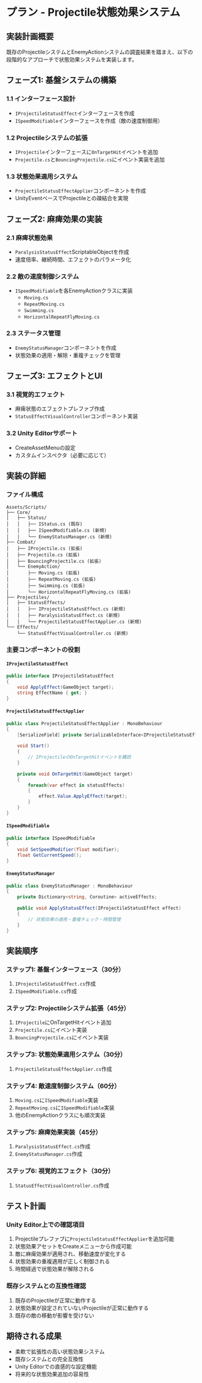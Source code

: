 # プラン - Projectile状態効果システム

## 実装計画概要

既存のProjectileシステムとEnemyActionシステムの調査結果を踏まえ、以下の段階的なアプローチで状態効果システムを実装します。

## フェーズ1: 基盤システムの構築

### 1.1 インターフェース設計
- `IProjectileStatusEffect`インターフェースを作成
- `ISpeedModifiable`インターフェースを作成（敵の速度制御用）

### 1.2 Projectileシステムの拡張
- `IProjectile`インターフェースに`OnTargetHit`イベントを追加
- `Projectile.cs`と`BouncingProjectile.cs`にイベント実装を追加

### 1.3 状態効果適用システム
- `ProjectileStatusEffectApplier`コンポーネントを作成
- UnityEventベースでProjectileとの疎結合を実現

## フェーズ2: 麻痺効果の実装

### 2.1 麻痺状態効果
- `ParalysisStatusEffect`ScriptableObjectを作成
- 速度倍率、継続時間、エフェクトのパラメータ化

### 2.2 敵の速度制御システム
- `ISpeedModifiable`を各EnemyActionクラスに実装
  - `Moving.cs`
  - `RepeatMoving.cs`
  - `Swimming.cs` 
  - `HorizontalRepeatFlyMoving.cs`

### 2.3 ステータス管理
- `EnemyStatusManager`コンポーネントを作成
- 状態効果の適用・解除・重複チェックを管理

## フェーズ3: エフェクトとUI

### 3.1 視覚的エフェクト
- 麻痺状態のエフェクトプレファブ作成
- `StatusEffectVisualController`コンポーネント実装

### 3.2 Unity Editorサポート
- CreateAssetMenuの設定
- カスタムインスペクタ（必要に応じて）

## 実装の詳細

### ファイル構成

```
Assets/Scripts/
├── Core/
│   ├── Status/
│   │   ├── IStatus.cs (既存)
│   │   ├── ISpeedModifiable.cs (新規)
│   │   └── EnemyStatusManager.cs (新規)
├── Combat/
│   ├── IProjectile.cs (拡張)
│   ├── Projectile.cs (拡張)
│   ├── BouncingProjectile.cs (拡張)
│   └── EnemyAction/
│       ├── Moving.cs (拡張)
│       ├── RepeatMoving.cs (拡張)
│       ├── Swimming.cs (拡張)
│       └── HorizontalRepeatFlyMoving.cs (拡張)
├── Projectiles/
│   ├── StatusEffects/
│   │   ├── IProjectileStatusEffect.cs (新規)
│   │   ├── ParalysisStatusEffect.cs (新規)
│   │   └── ProjectileStatusEffectApplier.cs (新規)
└── Effects/
    └── StatusEffectVisualController.cs (新規)
```

### 主要コンポーネントの役割

#### `IProjectileStatusEffect`
```csharp
public interface IProjectileStatusEffect
{
    void ApplyEffect(GameObject target);
    string EffectName { get; }
}
```

#### `ProjectileStatusEffectApplier`
```csharp
public class ProjectileStatusEffectApplier : MonoBehaviour
{
    [SerializeField] private SerializableInterface<IProjectileStatusEffect>[] statusEffects;
    
    void Start()
    {
        // IProjectileのOnTargetHitイベントを購読
    }
    
    private void OnTargetHit(GameObject target)
    {
        foreach(var effect in statusEffects)
        {
            effect.Value.ApplyEffect(target);
        }
    }
}
```

#### `ISpeedModifiable`
```csharp
public interface ISpeedModifiable
{
    void SetSpeedModifier(float modifier);
    float GetCurrentSpeed();
}
```

#### `EnemyStatusManager`
```csharp
public class EnemyStatusManager : MonoBehaviour
{
    private Dictionary<string, Coroutine> activeEffects;
    
    public void ApplyStatusEffect(IProjectileStatusEffect effect)
    {
        // 状態効果の適用・重複チェック・時間管理
    }
}
```

## 実装順序

### ステップ1: 基盤インターフェース（30分）
1. `IProjectileStatusEffect.cs`作成
2. `ISpeedModifiable.cs`作成

### ステップ2: Projectileシステム拡張（45分）
1. `IProjectile`にOnTargetHitイベント追加
2. `Projectile.cs`にイベント実装
3. `BouncingProjectile.cs`にイベント実装

### ステップ3: 状態効果適用システム（30分）
1. `ProjectileStatusEffectApplier.cs`作成

### ステップ4: 敵速度制御システム（60分）
1. `Moving.cs`に`ISpeedModifiable`実装
2. `RepeatMoving.cs`に`ISpeedModifiable`実装
3. 他のEnemyActionクラスにも順次実装

### ステップ5: 麻痺効果実装（45分）
1. `ParalysisStatusEffect.cs`作成
2. `EnemyStatusManager.cs`作成

### ステップ6: 視覚的エフェクト（30分）
1. `StatusEffectVisualController.cs`作成

## テスト計画

### Unity Editor上での確認項目
1. Projectileプレファブに`ProjectileStatusEffectApplier`を追加可能
2. 状態効果アセットをCreateメニューから作成可能
3. 敵に麻痺効果が適用され、移動速度が変化する
4. 状態効果の重複適用が正しく制御される
5. 時間経過で状態効果が解除される

### 既存システムとの互換性確認
1. 既存のProjectileが正常に動作する
2. 状態効果が設定されていないProjectileが正常に動作する
3. 既存の敵の移動が影響を受けない

## 期待される成果

- 柔軟で拡張性の高い状態効果システム
- 既存システムとの完全互換性
- Unity Editorでの直感的な設定機能
- 将来的な状態効果追加の容易性